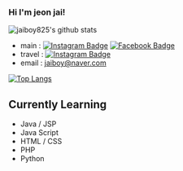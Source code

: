 ### Hi I'm jeon jai!

<!--
**jaiboy825/jaiboy825** is a ✨ _special_ ✨ repository because its `README.md` (this file) appears on your GitHub profile.

Here are some ideas to get you started:

- 🔭 I’m currently working on ...
- 🌱 I’m currently learning ...
- 👯 I’m looking to collaborate on ...
- 🤔 I’m looking for help with ...
- 💬 Ask me about ...
- 📫 How to reach me: ...
- 😄 Pronouns: ...
- ⚡ Fun fact: ...
-->
![jaiboy825's github stats](https://github-readme-stats.vercel.app/api?username=jaiboy825&show_icons=true&theme=radical)

- main : [![Instagram Badge](https://img.shields.io/badge/-Instagram-dd2a7b?style=flat-square&logo=instagram&logoColor=white)](https://www.instagram.com/jeon_jai/) [![Facebook Badge](https://img.shields.io/badge/-Facebook-1877f2?style=flat-square&logo=facebook&logoColor=white)](https://www.facebook.com/jaiboy825/)
- travel :  [![Instagram Badge](https://img.shields.io/badge/-Instagram-dd2a7b?style=flat-square&logo=instagram&logoColor=white)](https://www.instagram.com/jj_foto_voyage/)
- email : jaiboy@naver.com


[![Top Langs](https://github-readme-stats.vercel.app/api/top-langs/?username=jaiboy825&layout=compact&hide_border=true#1)](https://github.com/jaiboy825)

## Currently Learning
 - Java / JSP
 - Java Script
 - HTML / CSS
 - PHP
 - Python
